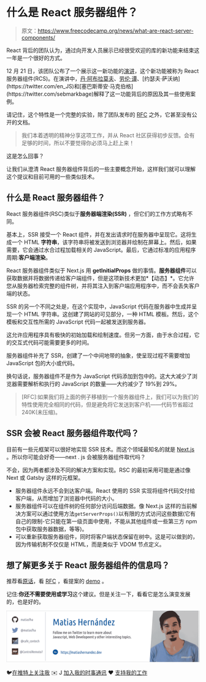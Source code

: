 # 什么是 React 服务器组件？

> 原文：<https://www.freecodecamp.org/news/what-are-react-server-components/>

React 背后的团队认为，通过向开发人员展示已经很受欢迎的库的新功能来结束这一年是一个很好的方式。

12 月 21 日，该团队公布了一个展示这一新功能的[演讲](https://reactjs.org/blog/2020/12/21/data-fetching-with-react-server-components.html)，这个新功能被称为 React 服务器组件(RCS)。在演讲中，[丹·阿布拉莫夫](https://twitter.com/dan_abramov)、[劳伦·谭](https://twitter.com/sugarpirate_)、[约瑟夫·萨沃纳](https://twitter.com/en_JS)和[塞巴斯蒂安·马克伯格](https://twitter.com/sebmarkbage)解释了这一功能背后的原因及其一些使用案例。

请记住，这个特性是一个完整的实验，除了团队发布的 [RFC](https://github.com/reactjs/rfcs/blob/bf51f8755ddb38d92e23ad415fc4e3c02b95b331/text/0000-server-components.md) 之外，它甚至没有公开的文档。

> 我们本着透明的精神分享这项工作，并从 React 社区获得初步反馈。会有足够的时间，所以不要觉得你必须马上赶上来！

这是怎么回事？

让我们从澄清 React 服务器组件背后的一些主要概念开始，这样我们就可以理解这个提议和目前可用的一些类似技术。

## 什么是 React 服务器组件？

React 服务器组件(RSC)类似于**服务器端渲染(SSR)** ，但它们的工作方式略有不同。

基本上，SSR 接受一个 React 组件，并在发出请求时在服务器中呈现它。这将生成一个 HTML **字符串**，该字符串将被发送到浏览器并绘制在屏幕上。然后，如果需要，它会通过水合过程加载相关的 JavaScript。最后，它通过标准的应用程序周期:**客户端渲染**。

React 服务器组件类似于 Next.js 用 **getInitialProps** 做的事情。**服务器组件**可以获取数据并将数据传递给客户端组件，但是这项新技术更加*【动态】*。它允许您从服务器检索完整的组件树，并将其注入到客户端应用程序中，而不会丢失客户端的状态。

SSR 的另一个不同之处是，在这个实现中，JavaScript 代码在服务器中生成并呈现一个 HTML 字符串。这创建了网站的可见部分，一种 HTML 模板。然后，这个模板和交互性所需的 JavaScript 代码一起被发送到服务器。

这允许应用程序具有极快的初始加载和绘制速度。但另一方面，由于水合过程，它的交互式代码可能需要更多的时间。

服务器组件补充了 SSR，创建了一个中间地带的抽象，使呈现过程不需要增加 JavaScript 包的大小或代码。

换句话说，服务器组件不是作为 JavaScript 代码添加到包中的。这大大减少了浏览器需要解析和执行的 JavaScript 的数量——大约减少了 19%到 29%。

> [RFC]:如果我们将上面的例子移植到一个服务器组件上，我们可以为我们的特性使用完全相同的代码，但是避免将它发送到客户机——代码节省超过 240K(未压缩)。

## SSR 会被 React 服务器组件取代吗？

目前有一些元框架可以很好地实现 SSR 技术。而这个领域最知名的就是 [Next.js](https://nextjs.org) 。所以你可能会好奇——next . js 会被服务器组件取代吗？

不会，因为两者都涉及不同的解决方案和实现。RSC 的最初采用可能是通过像 Next 或 Gatsby 这样的元框架。

*   服务器组件永远不会到达客户端。React 使用的 SSR 实现将组件代码交付给客户端，从而增加了浏览器中代码的大小。
*   服务器组件可以在组件树的任何部分访问后端数据。像 Next.js 这样的当前解决方案可以通过使用方法`getServerProps()`以有限的方式访问这些数据(它有自己的限制-它只能在第一级页面中使用，不能从其他组件或一些第三方 npm 包中获取服务器数据，等等)。
*   可以重新获取服务器组件，同时将客户端状态保留在树中。这是可以做到的，因为传输机制不仅仅是 HTML，而是类似于 VDOM 节点定义。

## 想了解更多关于 React 服务器组件的信息吗？

推荐看[原话](https://reactjs.org/blog/2020/12/21/data-fetching-with-react-server-components.html)，看 [RFC](https://github.com/reactjs/rfcs/blob/bf51f8755ddb38d92e23ad415fc4e3c02b95b331/text/0000-server-components.md) ，看提案的 [demo](https://github.com/reactjs/server-components-demo) 。

记住:**你还不需要使用或学习**这个建议。但是关注一下，看看它是怎么演变发展的，也是好的。

![English-Footer-Social-Card](img/d5bb4a3324a2791da53bf108e5e199b4.png)

🐦[在推特上关注我](https://twitter.com/matiasfha) ✉️ J [加入我的时事通讯](https://matiashernandez.ck.page) ❤️ [支持我的工作](https://buymeacoffee.com/matiasfha)